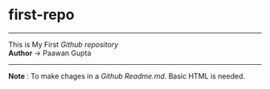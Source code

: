 # first-repo
<hr>
This is My First <i>Github repository</i>
<br>
<b>Author</b> -> Paawan Gupta
<hr>
<b>Note</b> : To make chages in a <i>Github Readme.md</i>. Basic HTML is needed.
